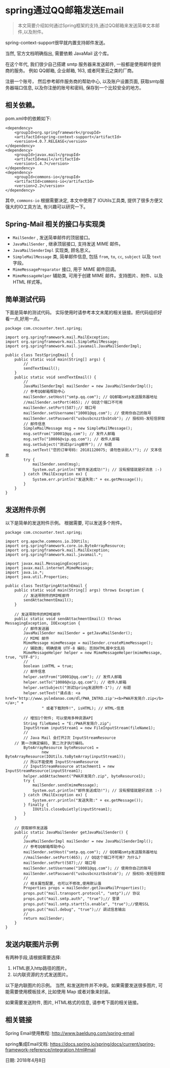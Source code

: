 # spring通过QQ邮箱发送Email

> 本文简要介绍如何通过Spring框架的支持,通过QQ邮箱来发送简单文本邮件,以及附件。

spring-context-support很早就内置支持邮件发送。

当然, 官方文档明确指出, 需要依赖 JavaMail 这个库。


在这个年代, 我们很少自己搭建 smtp 服务器来发送邮件, 一般都是使用邮件提供商的服务。 例如 QQ邮箱, 企业邮箱, 163, 或者阿里云之类的厂商。

注册一个账号， 然后参考邮件服务商的帮助中心, 以及账户设置页面, 获取smtp服务器端口信息, 以及你注册的账号和密码, 保存到一个比较安全的地方。


## 相关依赖。

pom.xml中的依赖如下:

```
<dependency>
    <groupId>org.springframework</groupId>
    <artifactId>spring-context-support</artifactId>
    <version>4.0.7.RELEASE</version>
</dependency>
<dependency>
    <groupId>javax.mail</groupId>
    <artifactId>mail</artifactId>
    <version>1.4.7</version>
</dependency>
<dependency>
    <groupId>commons-io</groupId>
    <artifactId>commons-io</artifactId>
    <version>2.2</version>
</dependency>
```

其中, `commons-io` 根据需要决定, 本文中使用了 IOUtils工具类, 提供了很多方便又强大的IO工具方法, 有兴趣可以研究一下。


## Spring-Mail 相关的接口与实现类

- `MailSender` , 发送简单邮件的顶层接口。
- `JavaMailSender` , 继承顶层接口, 支持发送 MIME 邮件。
- `JavaMailSenderImpl` 实现类, 顾名思义。
- `SimpleMailMessage` 类, 简单邮件信息, 包括 `from`, `to`, `cc`, `subject` 以及 `text` 字段。
- `MimeMessagePreparator` 接口, 用于 MIME 邮件回调。
- `MimeMessageHelper` 辅助类, 可用于创建 MIME 邮件。支持图片、附件、以及 HTML 样式等。


## 简单测试代码

下面是简单的测试代码。 实际使用时请参考本文末尾的相关链接。把代码组织好看一点,好用一点。

```
package com.cncounter.test.spring;

import org.springframework.mail.MailException;
import org.springframework.mail.SimpleMailMessage;
import org.springframework.mail.javamail.JavaMailSenderImpl;

public class TestSpringEmail {
    public static void main(String[] args) {
        //
        sendTextEmail();
    }
    public static void sendTextEmail() {
        //
        JavaMailSenderImpl mailSender = new JavaMailSenderImpl();
        // 参考QQ邮箱帮助中心
        mailSender.setHost("smtp.qq.com"); // QQ邮箱smtp发送服务器地址
        //mailSender.setPort(465); // QQ这个端口不可用
        mailSender.setPort(587);// 端口号
        mailSender.setUsername("10001@qq.com"); // 使用你自己的账号
        mailSender.setPassword("usbusbcnzztbsbtob"); // 授权码-发短信获取
        // 邮件信息
        SimpleMailMessage msg = new SimpleMailMessage();
        msg.setFrom("10001@qq.com"); // 发件人邮箱
        msg.setTo("10086@vip.qq.com"); // 收件人邮箱
        msg.setSubject("测试Spring邮件"); // 标题
        msg.setText("您的订单号码: 20181120075; 请勿告诉别人!"); // 文本信息
        try {
            mailSender.send(msg);
            System.out.println("邮件发送成功!"); // 没有报错就是好消息 :-)
        } catch (MailException ex) {
            System.err.println("发送失败:" + ex.getMessage());
        }
    }
}

```


## 发送附件示例

以下是简单的发送附件示例。 根据需要, 可以发送多个附件。

```
package com.cncounter.test.spring;

import org.apache.commons.io.IOUtils;
import org.springframework.core.io.ByteArrayResource;
import org.springframework.mail.MailException;
import org.springframework.mail.javamail.*;

import javax.mail.MessagingException;
import javax.mail.internet.MimeMessage;
import java.io.*;
import java.util.Properties;

public class TestSpringAttachEmail {
    public static void main(String[] args) throws Exception {
        // 发送带附件的MIME邮件
        sendAttachmentEmail();
    }

    // 发送带附件的MIME邮件
    public static void sendAttachmentEmail() throws MessagingException, IOException {
        // 邮件发送器
        JavaMailSender mailSender = getJavaMailSender();
        // MIME 邮件
        MimeMessage mimeMessage = mailSender.createMimeMessage();
        // 辅助类; 明确使用 UTF-8 编码; 否则HTML报中文乱码
        MimeMessageHelper helper = new MimeMessageHelper(mimeMessage, true, "UTF-8");
        //
        boolean isHTML = true;
        // 邮件信息
        helper.setFrom("10001@qq.com"); // 发件人邮箱
        helper.setTo("10086@vip.qq.com"); // 收件人邮箱
        helper.setSubject("测试Spring发送附件-1"); // 标题
        helper.setText("请点击: <a href='http://www.yuledanao.com/dl/PWA_INTRO.zip'><b>PWA开发简介.zip</b></a>;" +
                " 或者下载附件!", isHTML); // HTML-信息

        // 增加1个附件; 可以使用多种资源API
        String fileName1 = "E:/PWA开发简介.zip";
        InputStream inputStream1 = new FileInputStream(fileName1);
        //
        // Java Mail 会打开2次 InputStreamResource
	// 第一次确定编码, 第二次才执行编码。
        ByteArrayResource byteResource1 =
                new ByteArrayResource(IOUtils.toByteArray(inputStream1));
        // 所以不能使用 InputStreamResource
        // InputStreamResource attachment1 = new InputStreamResource(inputStream1);
        helper.addAttachment("PWA开发简介.zip", byteResource1);
        try {
            mailSender.send(mimeMessage);
            System.out.println("邮件发送成功!"); // 没有报错就是好消息 :-)
        } catch (MailException ex) {
            System.err.println("发送失败:" + ex.getMessage());
        } finally {
            IOUtils.closeQuietly(inputStream1);
        }
    }

    // 获取邮件发送器
    public static JavaMailSender getJavaMailSender() {
        //
        JavaMailSenderImpl mailSender = new JavaMailSenderImpl();
        // 参考QQ邮箱帮助中心
        mailSender.setHost("smtp.qq.com"); // QQ邮箱smtp发送服务器地址
        //mailSender.setPort(465); // QQ这个端口不可用? 为什么?
        mailSender.setPort(587);// 端口号
        mailSender.setUsername("10001@qq.com"); // 使用你自己的账号
        mailSender.setPassword("usbusbcnzztbsbtob"); // 授权码-发短信获取
        //
        // 相关属性配置, 也可以不修改,使用默认值
        Properties props = mailSender.getJavaMailProperties();
        props.put("mail.transport.protocol", "smtp");// 协议
        props.put("mail.smtp.auth", "true");// 登录
        props.put("mail.smtp.starttls.enable", "true");//使用SSL
        props.put("mail.debug", "true");// 调试信息输出
        //
        return mailSender;
    }
}
```



## 发送内联图片示例

有两种手段,请根据需要选择: 

1. HTML嵌入http路径的图片。
2. 以内联资源的方式发送图片。

以下是内联图片的示例。 当然, 和发送附件并不冲突。如果需要发送很多图片, 可能需要使用模板技术, 比如使用 Map 或者对象来封装。


如果需要发送附件, 图片, HTML格式的信息, 请参考下面的相关链接。


## 相关链接

Spring Email使用教程: <http://www.baeldung.com/spring-email>

spring集成Email文档: <https://docs.spring.io/spring/docs/current/spring-framework-reference/integration.html#mail>

日期: 2018年4月8日
